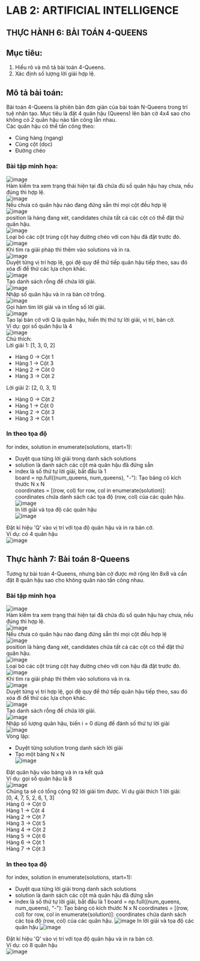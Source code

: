 # LAB 2: ARTIFICIAL INTELLIGENCE  
## THỰC HÀNH 6: BÀI TOÁN 4-QUEENS
## Mục tiêu:  
1. Hiểu rõ và mô tả bài toán 4-Queens.
2. Xác định số lượng lời giải hợp lệ.
## Mô tả bài toán:  
Bài toán 4-Queens là phiên bản đơn giản của bài toán N-Queens trong trí tuệ nhân tạo. Mục tiêu là đặt 4 quân hậu (Queens) lên bàn cờ 4x4 sao cho không có 2 quân hậu nào tấn công lẫn nhau.  
Các quân hậu có thể tấn công theo:
- Cùng hàng (ngang)
- Cùng cột (dọc)
- Đường chéo
### Bài tập minh họa:  
![image](https://github.com/user-attachments/assets/ded83901-26fa-4950-b2df-202eae6d7cae)  
Hàm kiểm tra xem trạng thái hiện tại đã chứa đủ số quân hậu hay chưa, nếu đúng thì hợp lệ.  
![image](https://github.com/user-attachments/assets/277cbbdf-12a6-4d5b-ac50-23fb8ede93ae)  
Nếu chưa có quân hậu nào đang đứng sẵn thì mọi cột đều hợp lệ  
![image](https://github.com/user-attachments/assets/66ddb5cd-c404-4d23-86be-3e1f446b93d6)  
position là hàng đang xét, candidates chứa tất cả các cột có thể đặt thử quân hậu.  
![image](https://github.com/user-attachments/assets/c9da02a7-f449-45f2-a31d-d39274639c6d)  
Loại bỏ các cột trùng cột hay đường chéo với con hậu đã đặt trước đó.  
![image](https://github.com/user-attachments/assets/0102fedb-be37-4f66-a15a-f2b399a877c5)  
Khi tìm ra giải pháp thì thêm vào solutions và in ra.  
![image](https://github.com/user-attachments/assets/4191d381-3dd8-44f7-befe-4c528d4d1b10)  
Duyệt từng vị trí hợp lệ, gọi đệ quy để thử tiếp quân hậu tiếp theo, sau đó xóa đi để thử các lựa chọn khác.  
![image](https://github.com/user-attachments/assets/34b2e96a-3894-41fa-99fd-da666db270a7)  
Tạo danh sách rỗng để chứa lời giải.  
![image](https://github.com/user-attachments/assets/87707f85-528d-408f-b248-d596b600c380)  
Nhập số quân hậu và in ra bàn cờ trống.      
![image](https://github.com/user-attachments/assets/80aed7e7-1692-48a6-b8d9-7c350271c5a5)  
Gọi hàm tìm lời giải và in tổng số lời giải.  
![image](https://github.com/user-attachments/assets/bf4200d3-1a64-431a-9a0e-1a9e1476098d)  
Tạo lại bàn cờ với Q là quân hậu, hiển thị thứ tự lời giải, vị trí, bàn cờ.  
Ví dụ: gọi số quân hậu là 4  
![image](https://github.com/user-attachments/assets/126d1fa2-167c-4784-aeb4-1a5bb4246074)  
Chú thích:  
Lời giải 1: [1, 3, 0, 2]  
- Hàng 0 -> Cột 1
- Hàng 1 -> Cột 3
- Hàng 2 -> Côt 0
- Hàng 3 -> Cột 2

Lời giải 2: [2, 0, 3, 1]  
- Hàng 0 -> Cột 2
- Hàng 1 -> Cột 0
- Hàng 2 -> Cột 3
- Hàng 3 -> Cột 1

### In theo tọa độ  
for index, solution in enumerate(solutions, start=1):  
- Duyệt qua từng lời giải trong danh sách solutions  
- solution là danh sách các cột mà quân hậu đã đứng sẵn  
- index là số thứ tự lời giải, bắt đầu là 1  
board = np.full((num_queens, num_queens), "-"): Tạo bảng có kích thước N x N  
coordinates = [(row, col) for row, col in enumerate(solution)]: coordinates chứa danh sách các tọa độ (row, col) của các quân hậu.  
![image](https://github.com/user-attachments/assets/c35eb255-6a64-45c5-9eb8-f976ac62c291)  
In lời giải và tọa độ các quân hậu  
![image](https://github.com/user-attachments/assets/a7e150bd-db8b-4bcc-a466-911ef7cf42df)  

Đặt kí hiệu 'Q' vào vị trí với tọa độ quân hậu và in ra bàn cờ.  
Ví dụ: có 4 quân hậu  
![image](https://github.com/user-attachments/assets/4b825ac8-5ba2-48f2-99e5-110d7564d3ff)  


## Thực hành 7: Bài toán 8-Queens  
Tương tự bài toán 4-Queens, nhưng bàn cờ được mở rộng lên 8x8 và cần đặt 8 quân hậu sao cho không quân nào tấn công nhau.  
### Bài tập minh họa  
![image](https://github.com/user-attachments/assets/ded83901-26fa-4950-b2df-202eae6d7cae)  
Hàm kiểm tra xem trạng thái hiện tại đã chứa đủ số quân hậu hay chưa, nếu đúng thì hợp lệ.  
![image](https://github.com/user-attachments/assets/277cbbdf-12a6-4d5b-ac50-23fb8ede93ae)  
Nếu chưa có quân hậu nào đang đứng sẵn thì mọi cột đều hợp lệ  
![image](https://github.com/user-attachments/assets/66ddb5cd-c404-4d23-86be-3e1f446b93d6)  
position là hàng đang xét, candidates chứa tất cả các cột có thể đặt thử quân hậu.  
![image](https://github.com/user-attachments/assets/c9da02a7-f449-45f2-a31d-d39274639c6d)  
Loại bỏ các cột trùng cột hay đường chéo với con hậu đã đặt trước đó.  
![image](https://github.com/user-attachments/assets/0102fedb-be37-4f66-a15a-f2b399a877c5)  
Khi tìm ra giải pháp thì thêm vào solutions và in ra.  
![image](https://github.com/user-attachments/assets/4191d381-3dd8-44f7-befe-4c528d4d1b10)  
Duyệt từng vị trí hợp lệ, gọi đệ quy để thử tiếp quân hậu tiếp theo, sau đó xóa đi để thử các lựa chọn khác.  
![image](https://github.com/user-attachments/assets/34b2e96a-3894-41fa-99fd-da666db270a7)  
Tạo danh sách rỗng để chứa lời giải.  
![image](https://github.com/user-attachments/assets/cd64edb3-eb1f-410f-af6d-08b85d2305ca)  
Nhập số lượng quân hậu, biến i = 0 dùng để đánh số thứ tự lời giải  
![image](https://github.com/user-attachments/assets/700518d6-97b8-4a1c-b01e-cb392413770b)  
Vòng lặp:  
- Duyệt từng solution trong danh sách lời giải  
- Tạo một bảng N x N  
![image](https://github.com/user-attachments/assets/8e1878ab-a08b-4ab0-9b2f-623d34c4ae37)  

Đặt quân hậu vào bảng và in ra kết quả  
Ví dụ: gọi số quân hậu là 8  
![image](https://github.com/user-attachments/assets/34796019-b29d-4688-84f5-12a86a8bd441)  
Chúng ta sẽ có tổng cộng 92 lời giải tìm được. Ví dụ giải thích 1 lời giải:  
[0, 4, 7, 5, 2, 6, 1, 3]  
Hàng 0 -> Cột 0  
Hàng 1 -> Cột 4  
Hàng 2 -> Cột 7  
Hàng 3 -> Cột 5  
Hàng 4 -> Cột 2  
Hàng 5 -> Cột 6  
Hàng 6 -> Cột 1  
Hàng 7 -> Cột 3  

### In theo tọa độ  
for index, solution in enumerate(solutions, start=1):  
- Duyệt qua từng lời giải trong danh sách solutions
- solution là danh sách các cột mà quân hậu đã đứng sẵn
- index là số thứ tự lời giải, bắt đầu là 1
board = np.full((num_queens, num_queens), "-"): Tạo bảng có kích thước N x N
coordinates = [(row, col) for row, col in enumerate(solution)]: coordinates chứa danh sách các tọa độ (row, col) của các quân hậu.
![image](https://github.com/user-attachments/assets/c35eb255-6a64-45c5-9eb8-f976ac62c291)
In lời giải và tọa độ các quân hậu
![image](https://github.com/user-attachments/assets/a7e150bd-db8b-4bcc-a466-911ef7cf42df)

Đặt kí hiệu 'Q' vào vị trí với tọa độ quân hậu và in ra bàn cờ.  
Ví dụ: có 8 quân hậu  
![image](https://github.com/user-attachments/assets/15e32074-0fba-4a3c-a6f3-0abe92618f5b)  































